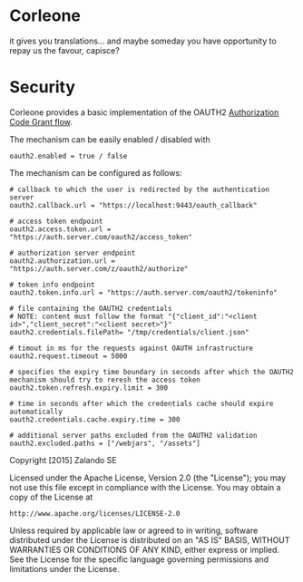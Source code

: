 # Corleone
it gives you translations… and maybe someday you have opportunity to repay us the favour, capisce?


# Security
Corleone provides a basic implementation of the OAUTH2 [Authorization Code Grant flow]( http://tools.ietf.org/html/rfc6749#section-4.1.3).

The mechanism can be easily enabled / disabled with 

    oauth2.enabled = true / false

The mechanism can be configured as follows:
    
    # callback to which the user is redirected by the authentication server
    oauth2.callback.url = "https://localhost:9443/oauth_callback"
  
    # access token endpoint
    oauth2.access.token.url = "https://auth.server.com/oauth2/access_token"

    # authorization server endpoint
    oauth2.authorization.url = "https://auth.server.com/z/oauth2/authorize"

    # token info endpoint
    oauth2.token.info.url = "https://auth.server.com/oauth2/tokeninfo"

    # file containing the OAUTH2 credentials
    # NOTE: content must follow the format "{"client_id":"<client id>","client_secret":"<client secret>"}"
    oauth2.credentials.filePath= "/tmp/credentials/client.json"

    # timout in ms for the requests against OAUTH infrastructure
    oauth2.request.timeout = 5000

    # specifies the expiry time boundary in seconds after which the OAUTH2 mechanism should try to reresh the access token
    oauth2.token.refresh.expiry.limit = 300

    # time in seconds after which the credentials cache should expire automatically
    oauth2.credentials.cache.expiry.time = 300

    # additional server paths excluded from the OAUTH2 validation
    oauth2.excluded.paths = ["/webjars", "/assets"]





Copyright [2015] Zalando SE

Licensed under the Apache License, Version 2.0 (the "License");
you may not use this file except in compliance with the License.
You may obtain a copy of the License at

    http://www.apache.org/licenses/LICENSE-2.0

Unless required by applicable law or agreed to in writing, software
distributed under the License is distributed on an "AS IS" BASIS,
WITHOUT WARRANTIES OR CONDITIONS OF ANY KIND, either express or implied.
See the License for the specific language governing permissions and
limitations under the License.

